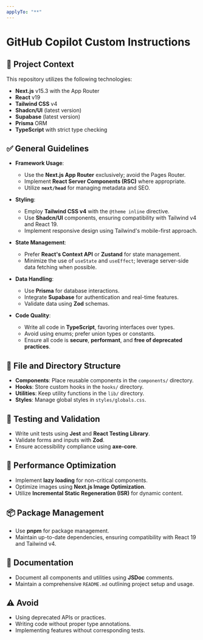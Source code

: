 ```yaml
---
applyTo: "**"
---
```


# GitHub Copilot Custom Instructions

## 🧠 Project Context

This repository utilizes the following technologies:

- **Next.js** v15.3 with the App Router
- **React** v19
- **Tailwind CSS** v4
- **Shadcn/UI** (latest version)
- **Supabase** (latest version)
- **Prisma** ORM
- **TypeScript** with strict type checking

## ✅ General Guidelines

- **Framework Usage**:

  - Use the **Next.js App Router** exclusively; avoid the Pages Router.
  - Implement **React Server Components (RSC)** where appropriate.
  - Utilize **`next/head`** for managing metadata and SEO.

- **Styling**:

  - Employ **Tailwind CSS v4** with the `@theme inline` directive.
  - Use **Shadcn/UI** components, ensuring compatibility with Tailwind v4 and React 19.
  - Implement responsive design using Tailwind's mobile-first approach.

- **State Management**:

  - Prefer **React's Context API** or **Zustand** for state management.
  - Minimize the use of `useState` and `useEffect`; leverage server-side data fetching when possible.

- **Data Handling**:

  - Use **Prisma** for database interactions.
  - Integrate **Supabase** for authentication and real-time features.
  - Validate data using **Zod** schemas.

- **Code Quality**:
  - Write all code in **TypeScript**, favoring interfaces over types.
  - Avoid using enums; prefer union types or constants.
  - Ensure all code is **secure**, **performant**, and **free of deprecated practices**.

## 🧱 File and Directory Structure

- **Components**: Place reusable components in the `components/` directory.
- **Hooks**: Store custom hooks in the `hooks/` directory.
- **Utilities**: Keep utility functions in the `lib/` directory.
- **Styles**: Manage global styles in `styles/globals.css`.

## 🧪 Testing and Validation

- Write unit tests using **Jest** and **React Testing Library**.
- Validate forms and inputs with **Zod**.
- Ensure accessibility compliance using **axe-core**.

## 🚀 Performance Optimization

- Implement **lazy loading** for non-critical components.
- Optimize images using **Next.js Image Optimization**.
- Utilize **Incremental Static Regeneration (ISR)** for dynamic content.

## 📦 Package Management

- Use **pnpm** for package management.
- Maintain up-to-date dependencies, ensuring compatibility with React 19 and Tailwind v4.

## 📝 Documentation

- Document all components and utilities using **JSDoc** comments.
- Maintain a comprehensive `README.md` outlining project setup and usage.

## ⚠️ Avoid

- Using deprecated APIs or practices.
- Writing code without proper type annotations.
- Implementing features without corresponding tests.
